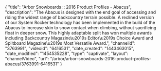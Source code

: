 {
    "title": "Arbor Snowboards :: 2016 Product Profiles - Abacus",
    "description": "The Abacus is designed with the end goal of accessing and riding the widest range of backcountry terrain possible. A reclined version of our System Rocker technology has been implemented in the build of the Abacus to increase skin to snow contact when climbing, without sacrificing float in deeper snow. This highly adaptable split has won multiple awards including Backcountry Magazine\u2019s Editor\u2019s Choice Award and Splitboard Magazine\u2019s Most Versatile Award.",
    "channelid": "3763991",
    "videoid": "6416531",
    "date_created": "1443463015",
    "date_modified": "1454535228",
    "type": "captivate",
    "layout": "channelVideo",
    "url": "\/arbor\/arbor-snowboards-2016-product-profiles-abacus\/3763991-6416531"
}